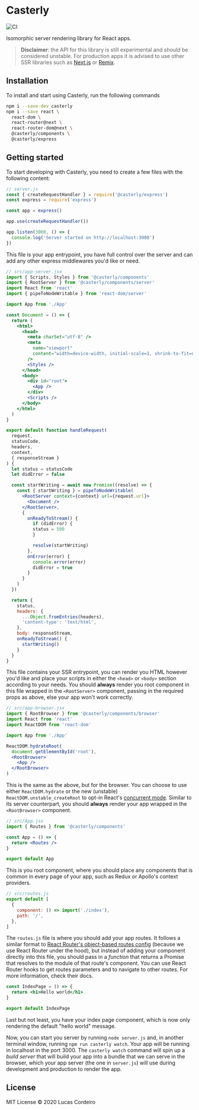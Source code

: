 # Casterly

![CI](https://github.com/lucasecdb/casterly/workflows/CI/badge.svg?branch=main)

Isomorphic server rendering library for React apps.

> **Disclaimer**: the API for this library is still experimental and should be considered unstable. For production apps it is advised to use other SSR libraries such as [Next.js](https://nextjs.org) or [Remix](https://remix.run).

## Installation

To install and start using Casterly, run the following commands

```sh
npm i --save-dev casterly
npm i --save react \
  react-dom \
  react-router@next \
  react-router-dom@next \
  @casterly/components \
  @casterly/express
```

## Getting started

To start developing with Casterly, you need to create a few files with the following content:

```js
// server.js
const { createRequestHandler } = require('@casterly/express')
const express = require('express')

const app = express()

app.use(createRequestHandler())

app.listen(3000, () => {
  console.log('Server started on http://localhost:3000')
})
```

This file is your app entrypoint, you have full control over the server and can add any other express middlewares you'd like or need.

```jsx
// src/app-server.jsx
import { Scripts, Styles } from '@casterly/components'
import { RootServer } from '@casterly/components/server'
import React from 'react'
import { pipeToNodeWritable } from 'react-dom/server'

import App from './App'

const Document = () => {
  return (
    <html>
      <head>
        <meta charSet="utf-8" />
        <meta
          name="viewport"
          content="width=device-width, initial-scale=1, shrink-to-fit=no"
        />
        <Styles />
      </head>
      <body>
        <div id="root">
          <App />
        </div>
        <Scripts />
      </body>
    </html>
  )
}

export default function handleRequest(
  request,
  statusCode,
  headers,
  context,
  { responseStream }
) {
  let status = statusCode
  let didError = false

  const startWriting = await new Promise((resolve) => {
    const { startWriting } = pipeToNodeWritable(
      <RootServer context={context} url={request.url}>
        <Document />
      </RootServer>,
      {
        onReadyToStream() {
          if (didError) {
          status = 500
          }

          resolve(startWriting)
        },
        onError(error) {
          console.error(error)
          didError = true
        }
      }
    )
  })

  return {
    status,
    headers: {
      ...Object.fromEntries(headers),
      'content-type': 'text/html',
    },
    body: responseStream,
    onReadyToStream() {
      startWriting()
    }
  }
}
```

This file contains your SSR entrypoint, you can render you HTML however you'd like and place your scripts in either the `<head>` or `<body>` section according to your needs. You should **always** render you root component in this file wrapped in the `<RootServer>` component, passing in the required props as above, else your app won't work correctly.

```jsx
// src/app-browser.jsx
import { RootBrowser } from '@casterly/components/browser'
import React from 'react'
import ReactDOM from 'react-dom'

import App from './App'

ReactDOM.hydrateRoot(
  document.getElementById('root'),
  <RootBrowser>
    <App />
  </RootBrowser>
)
```

This is the same as the above, but for the browser. You can choose to use either `ReactDOM.hydrate` or the new (unstable) `ReactDOM.unstable_createRoot` to opt-in React's [concurrent mode](https://reactjs.org/docs/concurrent-mode-intro.html). Similar to its server counterpart, you should **always** render your app wrapped in the `<RootBrowser>` component.

```jsx
// src/App.jsx
import { Routes } from '@casterly/components'

const App = () => {
  return <Routes />
}

export default App
```

This is you root component, where you should place any components that is common in every page of your app, such as Redux or Apollo's context providers.

```js
// src/routes.js
export default [
  {
    component: () => import('./index'),
    path: '/',
  },
]
```

The `routes.js` file is where you should add your app routes. It follows a similar format to [React Router's object-based routes config](https://github.com/ReactTraining/react-router/blob/dev/docs/api-reference.md#useroutes) (because we use React Router under the hood), but instead of adding your component directly into this file, you should pass in a *function* that returns a Promise that resolves to the module of that route's component. You can use React Router hooks to get routes parameters and to navigate to other routes. For more information, check their docs.

```jsx
const IndexPage = () => {
  return <h1>Hello world</h1>
}

export default IndexPage
```

Last but not least, you have your index page component, which is now only rendering the default "hello world" message.

Now, you can start you server by running `node server.js` and, in another terminal window, running `npm run casterly watch`. Your app will be running in localhost in the port 3000. The `casterly watch` command will spin up a *build server* that will build your app into a bundle that we can serve in the browser, which your app server (the one in `server.js`) will use during development and production to render the app.

## License

MIT License &copy; 2020 Lucas Cordeiro
